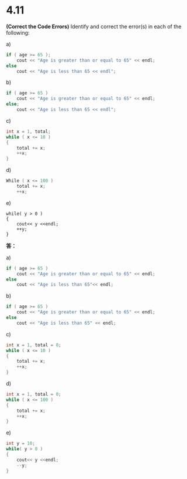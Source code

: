 # 4.11

**(Correct the Code Errors)** Identify and correct the error(s) in each of the following:

a) 

``` c++
if ( age >= 65 );
	cout << "Age is greater than or equal to 65" << endl;
else
  	cout << "Age is less than 65 << endl";
```

b)

``` C++
if ( age >= 65 )
  	cout << "Age is greater than or equal to 65" << endl;
else;
	cout << "Age is less than 65 << endl";
```

c)   

``` c++
int x = 1, total;
while ( x <= 10 )
{
  	total += x;
  	++x;
}
```

d)  

``` c++
While ( x <= 100 )
  	total += x;
	++x;
```

e)  

``` 
while( y > 0 )
{
	cout<< y <<endl;
	++y;
}
```



**答：**

a)  

``` c++
if ( age >= 65 )
  	cout << "Age is greater than or equal to 65" << endl;
else
	cout << "Age is less than 65"<< endl;
```

b)  

``` c++
if ( age >= 65 )
	cout << "Age is greater than or equal to 65" << endl;
else
    cout << "Age is less than 65" << endl;
```

c)   

``` c++
int x = 1, total = 0;
while ( x <= 10 )
{
  	total += x;
  	++x;
}
```

d)  

``` c++
int x = 1, total = 0;
while ( x <= 100 )
{
  	total += x;
  	++x;
}
```

e)  

``` c++
int y = 10;
while( y > 0 )
{
  	cout<< y <<endl;
  	--y;
}
```
